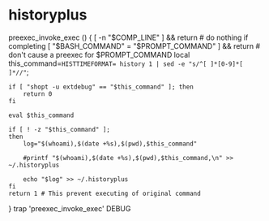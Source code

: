 # historyplus

preexec_invoke_exec () {
    [ -n "$COMP_LINE" ] && return  # do nothing if completing
    [ "$BASH_COMMAND" = "$PROMPT_COMMAND" ] && return # don't cause a preexec for $PROMPT_COMMAND
    local this_command=`HISTTIMEFORMAT= history 1 | sed -e "s/^[ ]*[0-9]*[ ]*//"`;

    if [ "shopt -u extdebug" == "$this_command" ]; then
        return 0
    fi

    eval $this_command

    if [ ! -z "$this_command" ];
    then
        log="$(whoami),$(date +%s),$(pwd),$this_command"

        #printf "$(whoami),$(date +%s),$(pwd),$this_command,\n" >> ~/.historyplus

        echo "$log" >> ~/.historyplus
    fi
    return 1 # This prevent executing of original command
}
trap 'preexec_invoke_exec' DEBUG
